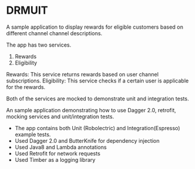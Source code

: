 # DRMUIT

A sample application to display rewards for eligible customers based on different channel channel descriptions.

The app has two services.
1. Rewards
2. Eligibility

Rewards: This service returns rewards based on user channel subscriptions.
Eligibility: This service checks if a certain user is applicable for the rewards.

Both of the services are mocked to demonstrate unit and integration tests.

An sample application demonstrating how to use Dagger 2.0, retrofit, mocking services and unit/integration tests.

- The app contains both Unit (Robolectric) and Integration(Espresso) example tests.
- Used Dagger 2.0 and ButterKnife for dependency injection
- Used Java8 and Lambda annotations
- Used Retrofit for network requests
- Used Timber as a logging library